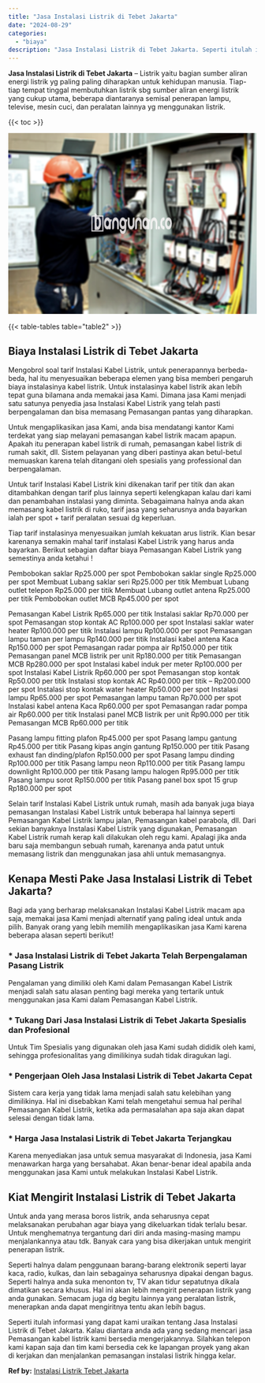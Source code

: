 ```yaml
---
title: "Jasa Instalasi Listrik di Tebet Jakarta"
date: "2024-08-29"
categories: 
  - "biaya"
description: "Jasa Instalasi Listrik di Tebet Jakarta. Seperti itulah informasi yang dapat kami uraikan tentang Jasa Instalasi Listrik di Tebet Jakarta. Kalau diantara and..."
---
```


**Jasa Instalasi Listrik di Tebet Jakarta** – Listrik yaitu bagian sumber aliran energi listrik yg paling paling diharapkan untuk kehidupan manusia. Tiap-tiap tempat tinggal membutuhkan listrik sbg sumber aliran energi listrik yang cukup utama, beberapa diantaranya semisal penerapan lampu, televise, mesin cuci, dan peralatan lainnya yg menggunakan listrik.

{{< toc >}}

![Jasa Instalasi Listrik di Tebet Jakarta](/images/instalasi-listrik-murah12.png)

{{< table-tables table="table2" >}}

## Biaya Instalasi Listrik di Tebet Jakarta

Mengobrol soal tarif Instalasi Kabel Listrik, untuk penerapannya berbeda-beda, hal itu menyesuaikan beberapa elemen yang bisa memberi pengaruh biaya instalasinya kabel listrik. Untuk instalasinya kabel listrik akan lebih tepat guna bilamana anda memakai jasa Kami. Dimana jasa Kami menjadi satu satunya penyedia jasa Instalasi Kabel Listrik yang telah pasti berpengalaman dan bisa memasang Pemasangan pantas yang diharapkan.

Untuk mengaplikasikan jasa Kami, anda bisa mendatangi kantor Kami terdekat yang siap melayani pemasangan kabel listrik macam apapun. Apakah itu penerapan kabel listrik di rumah, pemasangan kabel listrik di rumah sakit, dll. Sistem pelayanan yang diberi pastinya akan betul-betul memuaskan karena telah ditangani oleh spesialis yang professional dan berpengalaman.

Untuk tarif Instalasi Kabel Listrik kini dikenakan tarif per titik dan akan ditambahkan dengan tarif plus lainnya seperti kelengkapan kalau dari kami dan penambahan instalasi yang diminta. Sebagaimana halnya anda akan memasang kabel listrik di ruko, tarif jasa yang seharusnya anda bayarkan ialah per spot + tarif peralatan sesuai dg keperluan.

Tiap tarif instalasinya menyesuaikan jumlah kekuatan arus listrik. Kian besar karenanya semakin mahal tarif instalasi Kabel Listrik yang harus anda bayarkan. Berikut sebagian daftar biaya Pemasangan Kabel Listrik yang semestinya anda ketahui !

Pembobokan saklar Rp25.000 per spot Pembobokan saklar single Rp25.000 per spot Membuat Lubang saklar seri Rp25.000 per titik Membuat Lubang outlet telepon Rp25.000 per titik Membuat Lubang outlet antena Rp25.000 per titik Pembobokan outlet MCB Rp45.000 per spot

Pemasangan Kabel Listrik Rp65.000 per titik Instalasi saklar Rp70.000 per spot Pemasangan stop kontak AC Rp100.000 per spot Instalasi saklar water heater Rp100.000 per titik Instalasi lampu Rp100.000 per spot Pemasangan lampu taman per lampu Rp140.000 per titik Instalasi kabel antena Kaca Rp150.000 per spot Pemasangan radar pompa air Rp150.000 per titik Pemasangan panel MCB listrik per unit Rp180.000 per titik Pemasangan MCB Rp280.000 per spot Instalasi kabel induk per meter Rp100.000 per spot Instalasi Kabel Listrik Rp60.000 per spot Pemasangan stop kontak Rp50.000 per titik Instalasi stop kontak AC Rp40.000 per titik – Rp200.000 per spot Instalasi stop kontak water heater Rp50.000 per spot Instalasi lampu Rp65.000 per spot Pemasangan lampu taman Rp70.000 per spot Instalasi kabel antena Kaca Rp60.000 per spot Pemasangan radar pompa air Rp60.000 per titik Instalasi panel MCB listrik per unit Rp90.000 per titik Pemasangan MCB Rp60.000 per titik

Pasang lampu fitting plafon Rp45.000 per spot Pasang lampu gantung Rp45.000 per titik Pasang kipas angin gantung Rp150.000 per titik Pasang exhaust fan dinding/plafon Rp150.000 per spot Pasang lampu dinding Rp100.000 per titik Pasang lampu neon Rp110.000 per titik Pasang lampu downlight Rp100.000 per titik Pasang lampu halogen Rp95.000 per titik Pasang lampu sorot Rp150.000 per titik Pasang panel box spot 15 grup Rp180.000 per spot

Selain tarif Instalasi Kabel Listrik untuk rumah, masih ada banyak juga biaya pemasangan Instalasi Kabel Listrik untuk beberapa hal lainnya seperti Pemasangan Kabel Listrik lampu jalan, Pemasangan kabel parabola, dll. Dari sekian banyaknya Instalasi Kabel Listrik yang digunakan, Pemasangan Kabel Listrik rumah kerap kali dilakukan oleh regu kami. Apalagi jika anda baru saja membangun sebuah rumah, karenanya anda patut untuk memasang listrik dan menggunakan jasa ahli untuk memasangnya.

## Kenapa Mesti Pake Jasa Instalasi Listrik di Tebet Jakarta?

Bagi ada yang berharap melaksanakan Instalasi Kabel Listrik macam apa saja, memakai jasa Kami menjadi alternatif yang paling ideal untuk anda pilih. Banyak orang yang lebih memilih mengaplikasikan jasa Kami karena beberapa alasan seperti berikut!

### \* Jasa Instalasi Listrik di Tebet Jakarta Telah Berpengalaman Pasang Listrik

Pengalaman yang dimiliki oleh Kami dalam Pemasangan Kabel Listrik menjadi salah satu alasan penting bagi mereka yang tertarik untuk menggunakan jasa Kami dalam Pemasangan Kabel Listrik.

### \* Tukang Dari Jasa Instalasi Listrik di Tebet Jakarta Spesialis dan Profesional

Untuk Tim Spesialis yang digunakan oleh jasa Kami sudah dididik oleh kami, sehingga profesionalitas yang dimilikinya sudah tidak diragukan lagi.

### \* Pengerjaan Oleh Jasa Instalasi Listrik di Tebet Jakarta Cepat

Sistem cara kerja yang tidak lama menjadi salah satu kelebihan yang dimilikinya. Hal ini disebabkan Kami telah mengetahui semua hal perihal Pemasangan Kabel Listrik, ketika ada permasalahan apa saja akan dapat selesai dengan tidak lama.

### \* Harga Jasa Instalasi Listrik di Tebet Jakarta Terjangkau

Karena menyediakan jasa untuk semua masyarakat di Indonesia, jasa Kami menawarkan harga yang bersahabat. Akan benar-benar ideal apabila anda menggunakan jasa Kami untuk melakukan Instalasi Kabel Listrik.

## Kiat Mengirit Instalasi Listrik di Tebet Jakarta


Untuk anda yang merasa boros listrik, anda seharusnya cepat melaksanakan perubahan agar biaya yang dikeluarkan tidak terlalu besar. Untuk menghematnya tergantung dari diri anda masing-masing mampu menjalankannya atau tdk. Banyak cara yang bisa dikerjakan untuk mengirit penerapan listrik.

Seperti halnya dalam penggunaan barang-barang elektronik seperti layar kaca, radio, kulkas, dan lain sebagainya seharusnya dipakai dengan bagus. Seperti halnya anda suka menonton tv, TV akan tidur sepatutnya dikala dimatikan secara khusus. Hal ini akan lebih mengirit penerapan listrik yang anda gunakan. Semacam juga dg begitu lainnya yang peralatan listrik, menerapkan anda dapat mengiritnya tentu akan lebih bagus.

Seperti itulah informasi yang dapat kami uraikan tentang Jasa Instalasi Listrik di Tebet Jakarta. Kalau diantara anda ada yang sedang mencari jasa Pemasangan kabel listrik kami bersedia mengerjakannya. Silahkan telepon kami kapan saja dan tim kami bersedia cek ke lapangan proyek yang akan di kerjakan dan menjalankan pemasangan instalasi listrik hingga kelar.

**Ref by:** [Instalasi Listrik Tebet Jakarta](https://id.wikipedia.org/wiki/Instalasi)
